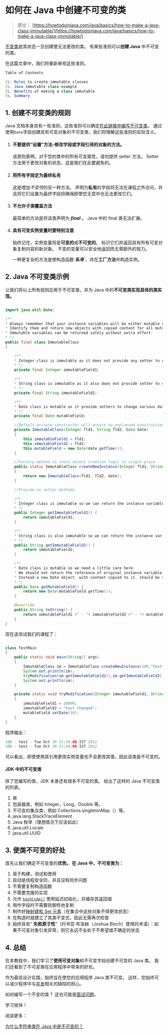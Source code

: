 # 如何在 Java 中创建不可变的类

> 原文： [https://howtodoinjava.com/java/basics/how-to-make-a-java-class-immutable/](https://howtodoinjava.com/java/basics/how-to-make-a-java-class-immutable/)

[不变类](https://en.wikipedia.org/wiki/Immutable_object "immutable class")是其状态一旦创建便无法更改的类。 有某些准则可以**创建 Java** 中不可变的类。

在这篇文章中，我们将重新审视这些准则。

```java
Table of Contents

1\. Rules to create immutable classes
2\. Java immutable class example
3\. Benefits of making a class immutable
5\. Summary
```

## 1\. 创建不可变类的规则

Java 文档本身具有一些准则，这些准则可以确定[在此链接中编写不可变类](https://docs.oracle.com/javase/tutorial/essential/concurrency/imstrat.html "immutable classes")。 通过使用`Date`字段创建具有可变对象的不可变类，我们将理解这些准则的实际含义。

1.  #### 不要提供“设置”方法-修改字段或字段引用的对象的方法。

    该原则表明，对于您的类中的所有可变属性，请勿提供 setter 方法。 Setter 方法用于更改对象的状态，这是我们在此要避免的。

2.  #### 将所有字段定为最终私有

    这是增加*不变性*的另一种方法。 声明为**私有**的字段将无法在课程之外访问，并且将它们设置为最终字段将确保即使您无意中也无法更改它们。

3.  #### 不允许子类覆盖方法

    最简单的方法是将该类声明为 ***final*** 。 Java 中的 final 类无法扩展。

4.  #### 具有可变实例变量时要特别注意

    始终记住，实例变量将是**可变的**或**不可变的**。 标识它们并返回具有所有可变对象复制内容的新对象。 不变的变量可以安全地返回而无需额外的努力。

    一种更复杂的方法是使构造函数 ***私有*** ，并在**工厂方法**中构造实例。

## 2\. Java 不可变类示例

让我们将以上所有规则应用于不可变类，并为 Java 中的**不可变类实现具体的类实现。**

```java

import java.util.Date;

/**
* Always remember that your instance variables will be either mutable or immutable.
* Identify them and return new objects with copied content for all mutable objects.
* Immutable variables can be returned safely without extra effort.
* */
public final class ImmutableClass
{

	/**
	* Integer class is immutable as it does not provide any setter to change its content
	* */
	private final Integer immutableField1;

	/**
	* String class is immutable as it also does not provide setter to change its content
	* */
	private final String immutableField2;

	/**
	* Date class is mutable as it provide setters to change various date/time parts
	* */
	private final Date mutableField;

	//Default private constructor will ensure no unplanned construction of class
	private ImmutableClass(Integer fld1, String fld2, Date date)
	{
		this.immutableField1 = fld1;
		this.immutableField2 = fld2;
		this.mutableField = new Date(date.getTime());
	}

	//Factory method to store object creation logic in single place
	public static ImmutableClass createNewInstance(Integer fld1, String fld2, Date date)
	{
		return new ImmutableClass(fld1, fld2, date);
	}

	//Provide no setter methods

	/**
	* Integer class is immutable so we can return the instance variable as it is
	* */
	public Integer getImmutableField1() {
		return immutableField1;
	}

	/**
	* String class is also immutable so we can return the instance variable as it is
	* */
	public String getImmutableField2() {
		return immutableField2;
	}

	/**
	* Date class is mutable so we need a little care here.
	* We should not return the reference of original instance variable.
	* Instead a new Date object, with content copied to it, should be returned.
	* */
	public Date getMutableField() {
		return new Date(mutableField.getTime());
	}

	@Override
	public String toString() {
		return immutableField1 +" - "+ immutableField2 +" - "+ mutableField;
	}
}

```

现在该测试我们的课程了：

```java

class TestMain
{
	public static void main(String[] args)
	{
		ImmutableClass im = ImmutableClass.createNewInstance(100,"test", new Date());
		System.out.println(im);
		tryModification(im.getImmutableField1(),im.getImmutableField2(),im.getMutableField());
		System.out.println(im);
	}

	private static void tryModification(Integer immutableField1, String immutableField2, Date mutableField)
	{
		immutableField1 = 10000;
		immutableField2 = "test changed";
		mutableField.setDate(10);
	}
}

```

程序输出：

```java
100 - test - Tue Oct 30 21:34:08 IST 2012
100 - test - Tue Oct 30 21:34:08 IST 2012

```

可以看出，即使使用其引用更改实例变量也不会更改其值，因此该类是不可变的。

#### JDK 中的不可变类

除了您编写的类，JDK 本身还有很多不可变的类。 给出了这样的 Java 不可变类的列表。

1.  串
2.  包装器类，例如 Integer，Long，Double 等。
3.  不可变的集合类，例如 Collections.singletonMap（）等。
4.  java.lang.StackTraceElement
5.  Java 枚举（理想情况下应该如此）
6.  java.util.Locale
7.  java.util.UUID

## 3\. 使类不可变的好处

首先让我们确定不可变类的**优势。 在 Java 中，不可变类为：**

1.  易于构建，测试和使用
2.  自动是线程安全的，并且没有同步问题
3.  不需要复制构造函数
4.  不需要克隆的实现
5.  允许 [`hashCode()`](//howtodoinjava.com/java/related-concepts/working-with-hashcode-and-equals-methods-in-java/ "Working with hashCode and equals methods in java") 使用延迟初始化，并缓存其返回值
6.  用作字段时不需要防御性地复制
7.  制作好[映射键和 Set 元素](//howtodoinjava.com/java/collections/how-hashmap-works-in-java/ "How hashmap works in java")（在集合中这些对象不得更改状态）
8.  在构造时就建立了其类不变式，因此无需再次检查
9.  始终具有“ **失败原子性**”（约书亚·布洛赫（Joshua Bloch）使用的术语）：如果不可变对象引发异常，则它永远不会处于不希望或不确定的状态

## 4\. 总结

在本教程中，我们学习了**使用可变对象**和不可变字段创建不可变的 Java 类。 我们还看到了不可变类在应用程序中带来的好处。

作为最佳设计实践，始终旨在使您的应用程序 Java 类不可变。 这样，您始终可以减少程序中与[并发](https://howtodoinjava.com/java-concurrency-tutorial/)相关的缺陷的担心。

如何编写一个不变的类？ 这也可能是[面试问题](https://howtodoinjava.com/java-interview-questions/)。

学习愉快！

阅读更多：

[为什么字符串类在 Java 中是不可变的？](https://howtodoinjava.com/java/string/java-interview-question-why-strings-are-immutable/)